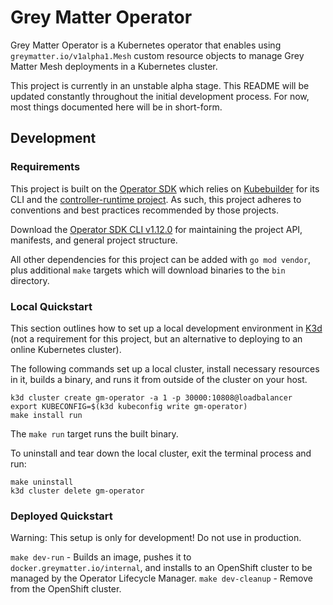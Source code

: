 # Grey Matter Operator

Grey Matter Operator is a Kubernetes operator that enables using `greymatter.io/v1alpha1.Mesh` custom resource objects to manage Grey Matter Mesh deployments in a Kubernetes cluster.

This project is currently in an unstable alpha stage. This README will be updated constantly throughout the initial development process. For now, most things documented here will be in short-form.

## Development

### Requirements

This project is built on the [Operator SDK](https://sdk.operatorframework.io) which relies on [Kubebuilder](https://kubebuilder.io) for its CLI and the [controller-runtime project](https://github.com/kubernetes-sigs/controller-runtime). As such, this project adheres to conventions and best practices recommended by those projects.

Download the [Operator SDK CLI v1.12.0](https://sdk.operatorframework.io/docs/installation/) for maintaining the project API, manifests, and general project structure.

All other dependencies for this project can be added with `go mod vendor`, plus additional `make` targets which will download binaries to the `bin` directory.

### Local Quickstart

This section outlines how to set up a local development environment in [K3d](https://k3d.io) (not a requirement for this project, but an alternative to deploying to an online Kubernetes cluster).

The following commands set up a local cluster, install necessary resources in it, builds a binary, and runs it from outside of the cluster on your host.

```
k3d cluster create gm-operator -a 1 -p 30000:10808@loadbalancer
export KUBECONFIG=$(k3d kubeconfig write gm-operator)
make install run
```

The `make run` target runs the built binary.

To uninstall and tear down the local cluster, exit the terminal process and run:

```
make uninstall
k3d cluster delete gm-operator
```

### Deployed Quickstart

Warning: This setup is only for development! Do not use in production.

`make dev-run` - Builds an image, pushes it to `docker.greymatter.io/internal`, and installs to an OpenShift cluster to be managed by the Operator Lifecycle Manager.
`make dev-cleanup` - Remove from the OpenShift cluster.
